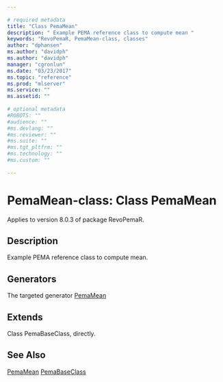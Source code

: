 ```yaml
--- 
 
# required metadata 
title: "Class PemaMean" 
description: " Example PEMA reference class to compute mean " 
keywords: "RevoPemaR, PemaMean-class, classes" 
author: "dphansen"
ms.author: "davidph"
ms.author: "davidph" 
manager: "cgronlun" 
ms.date: "03/23/2017" 
ms.topic: "reference" 
ms.prod: "mlserver" 
ms.service: "" 
ms.assetid: "" 
 
# optional metadata 
#ROBOTS: "" 
#audience: "" 
#ms.devlang: "" 
#ms.reviewer: "" 
#ms.suite: "" 
#ms.tgt_pltfrm: "" 
#ms.technology: "" 
#ms.custom: "" 
 
--- 
```

 
 
 
 # PemaMean-class: Class PemaMean

 Applies to version 8.0.3 of package RevoPemaR.
 
 ## Description
 
Example PEMA reference class to compute mean.
 
 
 ## Generators 

 
The targeted generator [PemaMean](pemamean.md)

 
 ## Extends 

 
Class PemaBaseClass, directly.
 
 

 
 
 
 ## See Also
 
[PemaMean](pemamean.md)
[PemaBaseClass](pemabaseclass.md)
   
 
